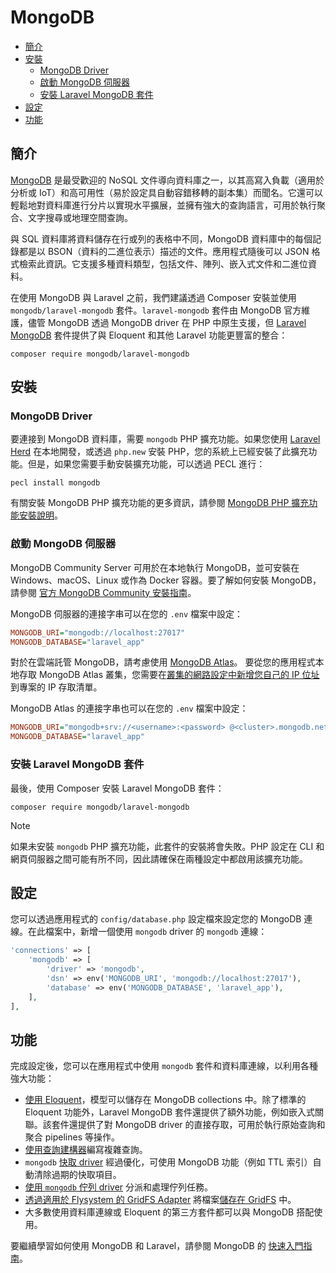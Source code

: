 # MongoDB

- [簡介](#introduction)
- [安裝](#installation)
    - [MongoDB Driver](#mongodb-driver)
    - [啟動 MongoDB 伺服器](#starting-a-mongodb-server)
    - [安裝 Laravel MongoDB 套件](#install-the-laravel-mongodb-package)
- [設定](#configuration)
- [功能](#features)

<a name="introduction"></a>
## 簡介

[MongoDB](https://www.mongodb.com/resources/products/fundamentals/why-use-mongodb) 是最受歡迎的 NoSQL 文件導向資料庫之一，以其高寫入負載（適用於分析或 IoT）和高可用性（易於設定具自動容錯移轉的副本集）而聞名。它還可以輕鬆地對資料庫進行分片以實現水平擴展，並擁有強大的查詢語言，可用於執行聚合、文字搜尋或地理空間查詢。

與 SQL 資料庫將資料儲存在行或列的表格中不同，MongoDB 資料庫中的每個記錄都是以 BSON（資料的二進位表示）描述的文件。應用程式隨後可以 JSON 格式檢索此資訊。它支援多種資料類型，包括文件、陣列、嵌入式文件和二進位資料。

在使用 MongoDB 與 Laravel 之前，我們建議透過 Composer 安裝並使用 `mongodb/laravel-mongodb` 套件。`laravel-mongodb` 套件由 MongoDB 官方維護，儘管 MongoDB 透過 MongoDB driver 在 PHP 中原生支援，但 [Laravel MongoDB](https://www.mongodb.com/docs/drivers/php/laravel-mongodb/) 套件提供了與 Eloquent 和其他 Laravel 功能更豐富的整合：

```shell
composer require mongodb/laravel-mongodb
```

<a name="installation"></a>
## 安裝

<a name="mongodb-driver"></a>
### MongoDB Driver

要連接到 MongoDB 資料庫，需要 `mongodb` PHP 擴充功能。如果您使用 [Laravel Herd](https://herd.laravel.com) 在本地開發，或透過 `php.new` 安裝 PHP，您的系統上已經安裝了此擴充功能。但是，如果您需要手動安裝擴充功能，可以透過 PECL 進行：

```shell
pecl install mongodb
```

有關安裝 MongoDB PHP 擴充功能的更多資訊，請參閱 [MongoDB PHP 擴充功能安裝說明](https://www.php.net/manual/en/mongodb.installation.php)。

<a name="starting-a-mongodb-server"></a>
### 啟動 MongoDB 伺服器

MongoDB Community Server 可用於在本地執行 MongoDB，並可安裝在 Windows、macOS、Linux 或作為 Docker 容器。要了解如何安裝 MongoDB，請參閱 [官方 MongoDB Community 安裝指南](https://docs.mongodb.com/manual/administration/install-community/)。

MongoDB 伺服器的連接字串可以在您的 `.env` 檔案中設定：

```ini
MONGODB_URI="mongodb://localhost:27017"
MONGODB_DATABASE="laravel_app"
```

對於在雲端託管 MongoDB，請考慮使用 [MongoDB Atlas](https://www.mongodb.com/cloud/atlas)。
要從您的應用程式本地存取 MongoDB Atlas 叢集，您需要在[叢集的網路設定中新增您自己的 IP 位址](https://www.mongodb.com/docs/atlas/security/add-ip-address-to-list/)到專案的 IP 存取清單。

MongoDB Atlas 的連接字串也可以在您的 `.env` 檔案中設定：

```ini
MONGODB_URI="mongodb+srv://<username>:<password> @<cluster>.mongodb.net/<dbname>?retryWrites=true&w=majority"
MONGODB_DATABASE="laravel_app"
```

<a name="install-the-laravel-mongodb-package"></a>
### 安裝 Laravel MongoDB 套件

最後，使用 Composer 安裝 Laravel MongoDB 套件：

```shell
composer require mongodb/laravel-mongodb
```

> [!NOTE]  
> 如果未安裝 `mongodb` PHP 擴充功能，此套件的安裝將會失敗。PHP 設定在 CLI 和網頁伺服器之間可能有所不同，因此請確保在兩種設定中都啟用該擴充功能。

<a name="configuration"></a>
## 設定

您可以透過應用程式的 `config/database.php` 設定檔來設定您的 MongoDB 連線。在此檔案中，新增一個使用 `mongodb` driver 的 `mongodb` 連線：

```php
'connections' => [
    'mongodb' => [
        'driver' => 'mongodb',
        'dsn' => env('MONGODB_URI', 'mongodb://localhost:27017'),
        'database' => env('MONGODB_DATABASE', 'laravel_app'),
    ],
],
```

<a name="features"></a>
## 功能

完成設定後，您可以在應用程式中使用 `mongodb` 套件和資料庫連線，以利用各種強大功能：

- [使用 Eloquent](https://www.mongodb.com/docs/drivers/php/laravel-mongodb/current/eloquent-models/)，模型可以儲存在 MongoDB collections 中。除了標準的 Eloquent 功能外，Laravel MongoDB 套件還提供了額外功能，例如嵌入式關聯。該套件還提供了對 MongoDB driver 的直接存取，可用於執行原始查詢和聚合 pipelines 等操作。
- [使用查詢建構器](https://www.mongodb.com/docs/drivers/php/laravel-mongodb/current/query-builder/)編寫複雜查詢。
- `mongodb` [快取 driver](https://www.mongodb.com/docs/drivers/php/laravel-mongodb/current/cache/) 經過優化，可使用 MongoDB 功能（例如 TTL 索引）自動清除過期的快取項目。
- [使用 `mongodb` 佇列 driver](https://www.mongodb.com/docs/drivers/php/laravel-mongodb/current/queues/) 分派和處理佇列任務。
- [透過適用於 Flysystem 的 GridFS Adapter](https://flysystem.thephpleague.com/docs/adapter/gridfs/) 將檔案[儲存在 GridFS](https://www.mongodb.com/docs/drivers/php/laravel-mongodb/current/gridfs/) 中。
- 大多數使用資料庫連線或 Eloquent 的第三方套件都可以與 MongoDB 搭配使用。

要繼續學習如何使用 MongoDB 和 Laravel，請參閱 MongoDB 的 [快速入門指南](https://www.mongodb.com/docs/drivers/php/laravel-mongodb/current/quick-start/)。
